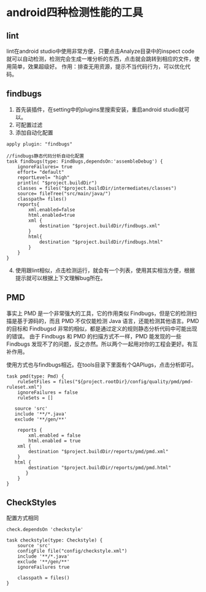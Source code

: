 # android四种检测性能的工具
## lint
lint在android studio中使用非常方便，只要点击Analyze目录中的inspect code就可以自动检测，检测完会生成一堆分析的东西，点击就会跳转到相应的文件，使用简单，效果超级好。
作用：排查无用资源，提示不当代码行为，可以优化代码。
## findbugs
1. 首先装插件，在setting中的plugins里搜索安装，重启android studio就可以。
2. 可配置过滤
3. 添加自动化配置
```
apply plugin: "findbugs"

//findbugs静态代码分析自动化配置
task findbugs(type: FindBugs,dependsOn:'assembleDebug') {
    ignoreFailures= true
    effort= "default"
    reportLevel= "high"
    println( "$project.buildDir")
    classes = files("$project.buildDir/intermediates/classes")
    source= fileTree("src/main/java/")
    classpath= files()
    reports{
        xml.enabled=false
        html.enabled=true
        xml {
            destination "$project.buildDir/findbugs.xml"
        }
        html{
            destination "$project.buildDir/findbugs.html"
        }
    }
}
```
4. 使用跟lint相似，点击检测运行，就会有一个列表，使用其实相当方便，根据提示就可以根据上下文理解bug所在。

## PMD
 事实上 PMD 是一个非常强大的工具，它的作用类似 Findbugs，但是它的检测扫描是基于源码的，而且 PMD 不仅仅能检测 Java 语言，还能检测其他语言。PMD 的目标和 Findbugsd 非常的相似，都是通过定义的规则静态分析代码中可能出现的错误。 由于 Findbugs 和 PMD 的扫描方式不一样，PMD 能发现的一些 Findbugs 发现不了的问题，反之亦然。所以两个一起用对你的工程会更好。有互补作用。

使用方式也与findbugs相近。在tools目录下里面有个QAPlugs，点击分析即可。
```
task pmd(type: Pmd) {
    ruleSetFiles = files("${project.rootDir}/config/quality/pmd/pmd-ruleset.xml")
    ignoreFailures = false
    ruleSets = []

   source 'src'
   include '**/*.java'
   exclude '**/gen/**'

    reports {
        xml.enabled = false
        html.enabled = true
    xml {
        destination "$project.buildDir/reports/pmd/pmd.xml"
    }
   html {
        destination "$project.buildDir/reports/pmd/pmd.html"
       }
    }
}
```

## CheckStyles
配置方式相同
```
check.dependsOn 'checkstyle'

task checkstyle(type: Checkstyle) {
    source 'src'
    configFile file("config/checkstyle.xml")
    include '**/*.java'
    exclude '**/gen/**'
    ignoreFailures true

    classpath = files()
}
```




